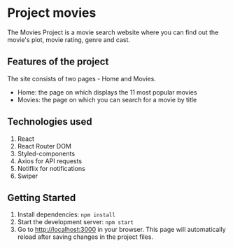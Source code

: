 # Project movies

The Movies Project is a movie search website where you can find out the movie's plot, movie rating, genre and cast.

## Features of the project

The site consists of two pages - Home and Movies. 
- Home: the page on which displays the 11 most popular movies 
- Movies: the page on which you can search for a movie by title

## Technologies used

1. React
2. React Router DOM
3. Styled-components
4. Axios for API requests
5. Notiflix for notifications
6. Swiper

## Getting Started

1. Install dependencies: `npm install`
2. Start the development server: `npm start`
3. Go to [http://localhost:3000](http://localhost:3000) in your browser. This
   page will automatically reload after saving changes in the project files.
